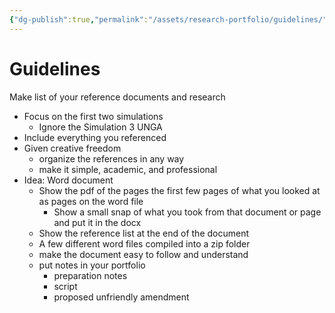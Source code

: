 ```yaml
---
{"dg-publish":true,"permalink":"/assets/research-portfolio/guidelines/"}
---
```


# Guidelines

Make list of your reference documents and research

- Focus on the first two simulations
    - Ignore the Simulation 3 UNGA
- Include everything you referenced
- Given creative freedom
    - organize the references in any way
    - make it simple, academic, and professional
- Idea: Word document
    - Show the pdf of the pages the first few pages of what you looked at as pages on the word file
        - Show a small snap of what you took from that document or page and put it in the docx
    - Show the reference list at the end of the document
    - A few different word files compiled into a zip folder
    - make the document easy to follow and understand
    - put notes in your portfolio
        - preparation notes
        - script
        - proposed unfriendly amendment